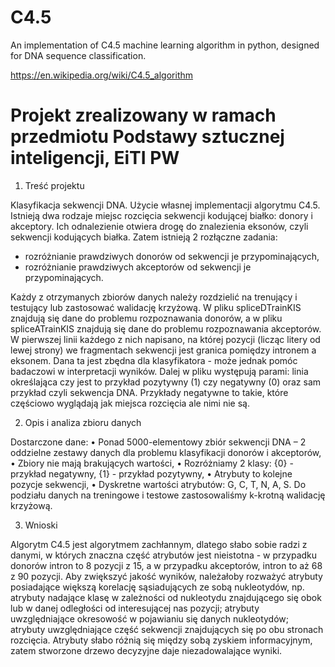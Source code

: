 # C4.5
An implementation of C4.5 machine learning algorithm in python, designed for DNA sequence classification.

https://en.wikipedia.org/wiki/C4.5_algorithm

# Projekt zrealizowany w ramach przedmiotu Podstawy sztucznej inteligencji, EiTI PW

1. Treść projektu

Klasyfikacja sekwencji DNA. Użycie własnej implementacji algorytmu C4.5.
Istnieją dwa rodzaje miejsc rozcięcia sekwencji kodującej białko: donory i akceptory. Ich
odnalezienie otwiera drogę do znalezienia eksonów, czyli sekwencji kodujących białka.
Zatem istnieją 2 rozłączne zadania:

- rozróżnianie prawdziwych donorów od sekwencji je przypominających,
- rozróżnianie prawdziwych akceptorów od sekwencji je przypominających.

Każdy z otrzymanych zbiorów danych należy rozdzielić na trenujący i testujący lub
zastosować walidację krzyżową.
W pliku spliceDTrainKIS znajdują się dane do problemu rozpoznawania donorów, a w pliku
spliceATrainKIS znajdują się dane do problemu rozpoznawania akceptorów. W pierwszej
linii każdego z nich napisano, na której pozycji (licząc litery od lewej strony) we
fragmentach sekwencji jest granica pomiędzy intronem a eksonem. Dana ta jest zbędna
dla klasyfikatora - może jednak pomóc badaczowi w interpretacji wyników. Dalej w pliku
występują parami: linia określająca czy jest to przykład pozytywny (1) czy negatywny (0)
oraz sam przykład czyli sekwencja DNA. Przykłady negatywne to takie, które częściowo
wyglądają jak miejsca rozcięcia ale nimi nie są.

2. Opis i analiza zbioru danych

Dostarczone dane:
• Ponad 5000-elementowy zbiór sekwencji DNA – 2 oddzielne zestawy danych dla
problemu klasyfikacji donorów i akceptorów,
• Zbiory nie mają brakujących wartości,
• Rozróżniamy 2 klasy: {0} - przykład negatywny, {1} - przykład pozytywny,
• Atrybuty to kolejne pozycje sekwencji,
• Dyskretne wartości atrybutów: G, C, T, N, A, S.
Do podziału danych na treningowe i testowe zastosowaliśmy k-krotną walidację krzyżową.

3. Wnioski

Algorytm C4.5 jest algorytmem zachłannym, dlatego słabo sobie radzi z danymi, w
których znaczna część atrybutów jest nieistotna - w przypadku donorów intron to 8
pozycji z 15, a w przypadku akceptorów, intron to aż 68 z 90 pozycji.
Aby zwiększyć jakość wyników, należałoby rozważyć atrybuty posiadające większą
korelację sąsiadujących ze sobą nukleotydów, np. atrybuty nadające klasę w
zależności od nukleotydu znajdującego się obok lub w danej odległości od
interesującej nas pozycji; atrybuty uwzględniające okresowość w pojawianiu się
danych nukleotydów; atrybuty uwzględniające część sekwencji znajdujących się po
obu stronach rozcięcia.
Atrybuty słabo różnią się między sobą zyskiem informacyjnym,
zatem stworzone drzewo decyzyjne daje niezadowalające wyniki.
